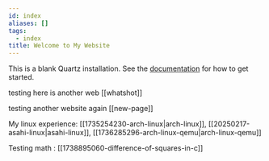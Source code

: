 ```yaml
---
id: index
aliases: []
tags:
  - index
title: Welcome to My Website
---
```


This is a blank Quartz installation.
See the [documentation](https://quartz.jzhao.xyz) for how to get started.

testing here is another web [[whatshot]]

testing another website again [[new-page]]

My linux experience:
[[1735254230-arch-linux|arch-linux]], [[20250217-asahi-linux|asahi-linux]], [[1736285296-arch-linux-qemu|arch-linux-qemu]]

Testing math : [[1738895060-difference-of-squares-in-c]]

